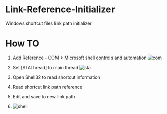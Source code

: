 # Link-Reference-Initializer
Windows shortcut files link path initializer

# How TO
1. Add Reference - COM > Microsoft shell controls and automation
![com](https://user-images.githubusercontent.com/56858121/171070370-64a60f10-c445-4e33-9097-d7633298b6e7.PNG)

2. Set [STAThread] to main thread
![sta](https://user-images.githubusercontent.com/56858121/171070384-185fe5ec-81e0-4aad-ae6a-4c2822f699e3.PNG)

3. Open Shell32 to read shortcut information
4. Read shortcut link path reference
5. Edit and save to new link path
6. ![shell](https://user-images.githubusercontent.com/56858121/171070391-5deb1735-9744-4485-9eed-44880b1612be.PNG)
